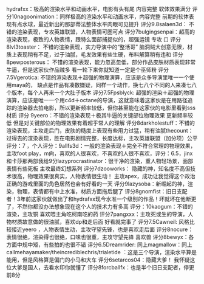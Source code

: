 hydrafxx：极高的渲染水平和动画水平，电影有头有尾 内容完整 软体效果满分 评分10nagoonimation：同样极高的渲染水平和动画水平，内容完整 前期的软体表现有点水球，最近新出的那部蒂法整体水平肉眼可见提升 评分9.8salaen3d： 不错的渲染表现，专攻英雄联盟，人物表情可圈可点 评分7bulgingsenpai：超高的渲染表现，极致的人物表情，跟特么面部捕捉似的，超强运镜 专攻 口 评分 8lvl3toaster： 不错的渲染表现，实力导演中的“整活哥” 脑洞贼大创意无限，材质上表现稍有不足，过于油腻，毛发效果有些生硬，布料解算稍有违和 评分8pewposterous： 不错的渲染表现，能力忽高忽低，部分作品皮肤材质表现非常牛逼，但是这家伙作品贼多 看一轮下来你就知道一定是个巫师粉 评分7.5Vgerotica: 不错的渲染表现＋超强的物理演算，应该是众多导演里唯一一个使用maya的， 缺点是作品有凑数嫌疑，同样一个动作，换七八个不同的人来凑七八个版本，每个人再来一个大肚子版本 评分7.5Fpsblyck: 超强的渲染＋超强的物理演算，应该是唯一一个用c4d＋octane的导演，这就意味着这家伙是在用路径追踪的渲染器去拍电影，所以更新频率较低，但你甚至能在这家伙的电影里看到sss材质 评分 9yeero：不错的渲染表现＋极其牛逼的关键部位物理效果 更新频率较低 但是对关键部位的物理效果有着超乎常人的理解 评分8darkholestuff：不错的渲染表现，主攻走后门，皮肤的糙度上表现有些用力过猛，稍有油腻thecount：过得去的渲染表现，胜在电影剧情完整，长度达标，主攻英雄联盟（加分项）公平评分：7 ，个人评分：9allfs3d：一般的渲染表现＋完全不符合常理的物理效果，主攻foot play，m向，喜欢的人很喜欢，不喜欢的人很不喜欢，评分：6.5，jinx和卡莎那两部我给9分lazyprocrastinator：很干净的渲染，重人物轻场景，面部表情有些死板 主攻最终幻想系列 评分7dzooworks： 隐藏的神，知名度不高但技术很高，物理效果很真实，人物表情很生动！ 主攻apex，成功让我觉得这个政治正确的游戏里面的角色居然也会有好看的一天 评分9lazysoba：新崛起的神，渲染，物理，表情都有中上水准，材质方面拖后腿了 评分8gnomfist：旧日支配者！3年前这家伙就做出了和hydrafxx现今水准一个级别的作品！坏就坏在他断更了，不然你都没办法想象现在这个人的技术力有多高 评分：10kaogum：不错的渲染，主攻铜 喜欢喂主角吃柯南吃的药 评分7pangxxx：主攻死或生的导演，人物材质故意做的很油腻，喜欢dp和走后面 好看就完事了 评分7.5Cawneil: 风格比较接近yeero ，人物表情生动，主攻守望先锋，也是喜欢走后面 评分8nocure：表情很绝，渲染得也很绝，口味也很重，主攻守望先锋 喜欢兽 评分8bewyx：各方面中规中矩，有些拍的也很不错 评分6.5Dreamrider: 同上magmallow：同上callmehayamaker/theincrediblechris/trialetide ：这是三个导演，渲染水平算是能用，但是风格算是偏门的小马和大车 评分6setarcos04：隐藏大爹！ 我怀疑这位大爹是国人，去看水印你就懂了 评分8forcballfx：也是半个旧日支配者，停更前8分
